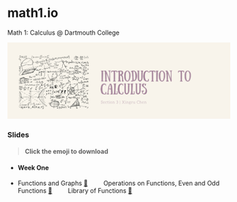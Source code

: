 # math1.io
Math 1: Calculus @ Dartmouth College

<p align = "center" >
<img src="./images/cover_chen.png" alt="" width="600">
</p>

### Slides 
> #### Click the emoji to download

* #### Week One

* Functions and Graphs [:pancakes:](https://github.com/fudab/Math-20/blob/master/slides/M20_Lec1.pdf) &nbsp; &nbsp; &nbsp; &nbsp; Operations on Functions, Even and Odd Functions [:pancakes:](https://github.com/fudab/math1.io/tree/master/slides/pdf/M1_Lec2.pdf) &nbsp; &nbsp; &nbsp; &nbsp; Library of Functions [:pancakes:](https://github.com/fudab/math1.io/tree/master/slides/pdf/M1_Lec3.pdf)


